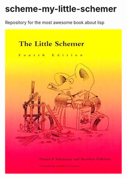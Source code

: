 # scheme-my-little-schemer
Repository for the most awesome book about lisp

![cover](/img/readimg.jpg)
